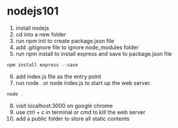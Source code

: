 # nodejs101 

1. install nodejs
2. cd into a new folder
3. run npm init to create package.json file
4. add .gitignore file to ignore node_modules folder
5. run npm install to install express and save to package.json file 
```js
npm install express --save
```
6. add index.js file as the entry point
7. run node . or node index.js to start up the web server.
```js
node .
```
8. visit localhost:3000 on google chrome
9. use ctrl + c in terminal or cmd to kill the web server
10. add a public folder to store all static contents
